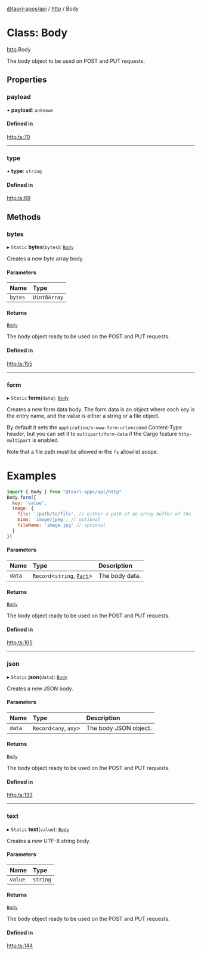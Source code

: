 [@tauri-apps/api](../README.md) / [http](../modules/http.md) / Body

# Class: Body

[http](../modules/http.md).Body

The body object to be used on POST and PUT requests.

## Properties

### payload

• **payload**: `unknown`

#### Defined in

[http.ts:70](https://github.com/tauri-apps/tauri/blob/cf22f4c/tooling/api/src/http.ts#L70)

___

### type

• **type**: `string`

#### Defined in

[http.ts:69](https://github.com/tauri-apps/tauri/blob/cf22f4c/tooling/api/src/http.ts#L69)

## Methods

### bytes

▸ `Static` **bytes**(`bytes`): [`Body`](http.Body.md)

Creates a new byte array body.

#### Parameters

| Name | Type |
| :------ | :------ |
| `bytes` | `Uint8Array` |

#### Returns

[`Body`](http.Body.md)

The body object ready to be used on the POST and PUT requests.

#### Defined in

[http.ts:155](https://github.com/tauri-apps/tauri/blob/cf22f4c/tooling/api/src/http.ts#L155)

___

### form

▸ `Static` **form**(`data`): [`Body`](http.Body.md)

Creates a new form data body. The form data is an object where each key is the entry name,
and the value is either a string or a file object.

By default it sets the `application/x-www-form-urlencoded` Content-Type header,
but you can set it to `multipart/form-data` if the Cargo feature `http-multipart` is enabled.

Note that a file path must be allowed in the `fs` allowlist scope.

# Examples

```js
import { Body } from "@tauri-apps/api/http"
Body.form({
  key: 'value',
  image: {
    file: '/path/to/file', // either a path of an array buffer of the file contents
    mime: 'image/jpeg', // optional
    fileName: 'image.jpg' // optional
  }
})
```

#### Parameters

| Name | Type | Description |
| :------ | :------ | :------ |
| `data` | `Record`<`string`, [`Part`](../modules/http.md#part)\> | The body data. |

#### Returns

[`Body`](http.Body.md)

The body object ready to be used on the POST and PUT requests.

#### Defined in

[http.ts:105](https://github.com/tauri-apps/tauri/blob/cf22f4c/tooling/api/src/http.ts#L105)

___

### json

▸ `Static` **json**(`data`): [`Body`](http.Body.md)

Creates a new JSON body.

#### Parameters

| Name | Type | Description |
| :------ | :------ | :------ |
| `data` | `Record`<`any`, `any`\> | The body JSON object. |

#### Returns

[`Body`](http.Body.md)

The body object ready to be used on the POST and PUT requests.

#### Defined in

[http.ts:133](https://github.com/tauri-apps/tauri/blob/cf22f4c/tooling/api/src/http.ts#L133)

___

### text

▸ `Static` **text**(`value`): [`Body`](http.Body.md)

Creates a new UTF-8 string body.

#### Parameters

| Name | Type |
| :------ | :------ |
| `value` | `string` |

#### Returns

[`Body`](http.Body.md)

The body object ready to be used on the POST and PUT requests.

#### Defined in

[http.ts:144](https://github.com/tauri-apps/tauri/blob/cf22f4c/tooling/api/src/http.ts#L144)
